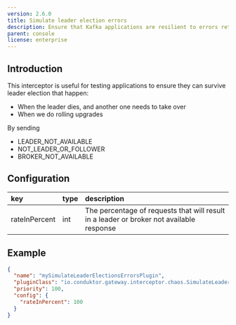 ```yaml
---
version: 2.6.0
title: Simulate leader election errors
description: Ensure that Kafka applications are resilient to errors returned during a leader election.
parent: console
license: enterprise
---
```


## Introduction

This interceptor is useful for testing applications to ensure they can survive leader election that happen:

- When the leader dies, and another one needs to take over
- When we do rolling upgrades

By sending

- LEADER_NOT_AVAILABLE
- NOT_LEADER_OR_FOLLOWER
- BROKER_NOT_AVAILABLE

## Configuration

| key           | type | description                                                                              |
|:--------------|:-----|:-----------------------------------------------------------------------------------------|
| rateInPercent | int  | The percentage of requests that will result in a leader or broker not available response |

## Example

```json
{
  "name": "mySimulateLeaderElectionsErrorsPlugin",
  "pluginClass": "io.conduktor.gateway.interceptor.chaos.SimulateLeaderElectionsErrorsPlugin",
  "priority": 100,
  "config": {
    "rateInPercent": 100
  }
}
```